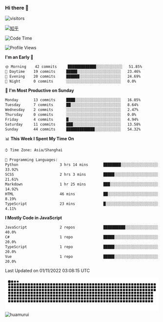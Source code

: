 ### Hi there 👋
 ![visitors](https://visitor-badge.laobi.icu/badge?page_id=huamurui)

[![知乎](https://img.shields.io/badge/dynamic/json?url=https%3A%2F%2Fapi.swo.moe%2Fstats%2Fzhihu%2Fke-ai-wu-li-de-nan-hai-zi&query=count&color=282c34&label=%E7%9F%A5%E4%B9%8E&labelColor=0084ff&logo=zhihu&logoColor=ffffff&suffix=+%E5%85%B3%E6%B3%A8&cacheSeconds=3600)](https://www.zhihu.com/people/ke-ai-wu-li-de-nan-hai-zi)



<!--START_SECTION:waka-->
![Code Time](http://img.shields.io/badge/Code%20Time-11%20hrs%2033%20mins-blue)

![Profile Views](http://img.shields.io/badge/Profile%20Views-518-blue)

**I'm an Early 🐤** 

```text
🌞 Morning    42 commits     █████████████░░░░░░░░░░░░   51.85% 
🌆 Daytime    19 commits     █████░░░░░░░░░░░░░░░░░░░░   23.46% 
🌃 Evening    20 commits     ██████░░░░░░░░░░░░░░░░░░░   24.69% 
🌙 Night      0 commits      ░░░░░░░░░░░░░░░░░░░░░░░░░   0.0%

```
📅 **I'm Most Productive on Sunday** 

```text
Monday       13 commits     ████░░░░░░░░░░░░░░░░░░░░░   16.05% 
Tuesday      7 commits      ██░░░░░░░░░░░░░░░░░░░░░░░   8.64% 
Wednesday    2 commits      ░░░░░░░░░░░░░░░░░░░░░░░░░   2.47% 
Thursday     0 commits      ░░░░░░░░░░░░░░░░░░░░░░░░░   0.0% 
Friday       4 commits      █░░░░░░░░░░░░░░░░░░░░░░░░   4.94% 
Saturday     11 commits     ███░░░░░░░░░░░░░░░░░░░░░░   13.58% 
Sunday       44 commits     █████████████░░░░░░░░░░░░   54.32%

```


📊 **This Week I Spent My Time On** 

```text
⌚︎ Time Zone: Asia/Shanghai

💬 Programming Languages: 
Python                   3 hrs 14 mins       ████████░░░░░░░░░░░░░░░░░   33.92% 
SCSS                     2 hrs 3 mins        █████░░░░░░░░░░░░░░░░░░░░   21.61% 
Markdown                 1 hr 25 mins        ███░░░░░░░░░░░░░░░░░░░░░░   14.92% 
HTML                     46 mins             ██░░░░░░░░░░░░░░░░░░░░░░░   8.19% 
TypeScript               23 mins             █░░░░░░░░░░░░░░░░░░░░░░░░   4.11%

```

**I Mostly Code in JavaScript** 

```text
JavaScript               2 repos             ██████████░░░░░░░░░░░░░░░   40.0% 
C#                       1 repo              █████░░░░░░░░░░░░░░░░░░░░   20.0% 
TypeScript               1 repo              █████░░░░░░░░░░░░░░░░░░░░   20.0% 
Vue                      1 repo              █████░░░░░░░░░░░░░░░░░░░░   20.0%

```



 Last Updated on 01/11/2022 03:08:15 UTC
<!--END_SECTION:waka-->

<!--
![知乎](https://stats.justsong.cn/api/zhihu?username=ke-ai-wu-li-de-nan-hai-zi)
![bilibili](https://stats.justsong.cn/api/bilibili/?id=144672037)
![leetcode](https://stats.justsong.cn/api/leetcode?username=yun-tai-f&cn=true)
![huamurui's Most used languages](https://github-readme-stats.vercel.app/api/top-langs?username=huamurui&show_icons=true&count_private=true&layout=compact&hide_border=true&langs_count=10)

<img align="right" src="https://github-readme-stats.vercel.app/api?username=huamurui&show_icons=true&theme=radical">

**huamurui/huamurui** is a ✨ _special_ ✨ repository because its `README.md` (this file) appears on your GitHub profile.

Here are some ideas to get you started:

- 🔭 I’m currently working on ...
- 🌱 I’m currently learning ...
- 👯 I’m looking to collaborate on ...
- 🤔 I’m looking for help with ...
- 💬 Ask me about ...
- 📫 How to reach me: ...
- 😄 Pronouns: ...
- ⚡ Fun fact: ...
-->

![huamurui](https://raw.githubusercontent.com/huamurui/huamurui/main/assets/github-contribution-grid-snake.svg)
![huamurui](https://count.getloli.com/get/@huamurui)
